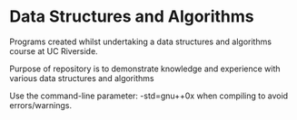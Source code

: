 # Data Structures and Algorithms
Programs created whilst undertaking a data structures and algorithms course at UC Riverside.

Purpose of repository is to demonstrate knowledge and experience with various data structures and algorithms

Use the command-line parameter: -std=gnu++0x  when compiling to avoid errors/warnings.
